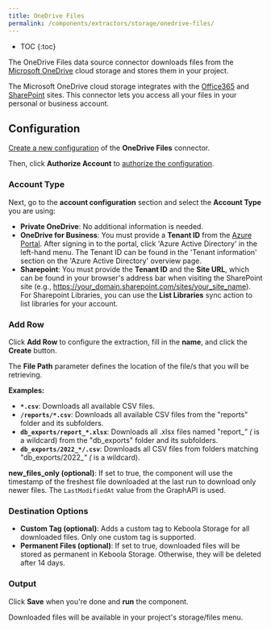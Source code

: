 ```yaml
---
title: OneDrive Files
permalink: /components/extractors/storage/onedrive-files/
---
```


* TOC
{:toc}

The OneDrive Files data source connector downloads files from the [Microsoft OneDrive](https://www.microsoft.com/en-us/microsoft-365/onedrive/online-cloud-storage) cloud storage and stores them in your project.

The Microsoft OneDrive cloud storage integrates with the [Office365](https://www.office.com/) and [SharePoint](https://www.microsoft.com/en-us/microsoft-365/sharepoint/collaboration) sites. 
This connector lets you access all your files in your personal or business account.

## Configuration
[Create a new configuration](/components/#creating-component-configuration) of the **OneDrive Files** connector.  

Then, click **Authorize Account** to [authorize the configuration](/components/#authorization).

### Account Type
Next, go to the **account configuration** section and select the **Account Type** you are using:

- **Private OneDrive**: No additional information is needed. 
- **OneDrive for Business**: You must provide a **Tenant ID** from the [Azure Portal](https://portal.azure.com/#home). After signing in to the portal, click 'Azure Active Directory' in the left-hand menu. The Tenant ID can be found in the 'Tenant information' section on the 'Azure Active Directory' overview page.
- **Sharepoint**: You must provide the **Tenant ID** and the **Site URL**, which can be found in your browser's address bar when visiting the SharePoint site (e.g., https://your_domain.sharepoint.com/sites/your_site_name). For Sharepoint Libraries, you can use the **List Libraries** sync action to list libraries for your account.

### Add Row
Click **Add Row** to configure the extraction, fill in the **name**, and click the **Create** button.  

The **File Path** parameter defines the location of the file/s that you will be retrieving.

**Examples:** 
- **`*.csv`**: Downloads all available CSV files.
- **`/reports/*.csv`**: Downloads all available CSV files from the "reports" folder and its subfolders.
- **`db_exports/report_*.xlsx`**: Downloads all .xlsx files named "report_*" (* is a wildcard) from the "db_exports" folder and its subfolders.
- **`db_exports/2022_*/.csv`**: Downloads all CSV files from folders matching "db_exports/2022_*" (* is a wildcard).

**new_files_only (optional)**: If set to true, the component will use the timestamp of the freshest file downloaded at the last run to download only newer files. The `LastModifiedAt` value from the GraphAPI is used.

### Destination Options

- **Custom Tag (optional)**: Adds a custom tag to Keboola Storage for all downloaded files. Only one custom tag is supported.
- **Permanent Files (optional)**: If set to true, downloaded files will be stored as permanent in Keboola Storage. Otherwise, they will be deleted after 14 days.

### Output
Click **Save** when you're done and **run** the component.

Downloaded files will be available in your project's storage/files menu.
